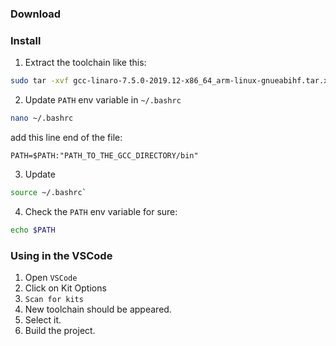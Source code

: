 ### Download


### Install

1. Extract the toolchain like this:

```bash
sudo tar -xvf gcc-linaro-7.5.0-2019.12-x86_64_arm-linux-gnueabihf.tar.xz -C /opt/
```

2. Update `PATH` env variable in `~/.bashrc`

```bash
nano ~/.bashrc
```

add this line end of the file:

```
PATH=$PATH:"PATH_TO_THE_GCC_DIRECTORY/bin"
```

3. Update

```bash
source ~/.bashrc`
```

4. Check the `PATH` env variable for sure:
```bash
echo $PATH
```

### Using in the VSCode

1. Open `VSCode`
2. Click on Kit Options
3. `Scan for kits`
4. New toolchain should be appeared.
5. Select it.
6. Build the project.